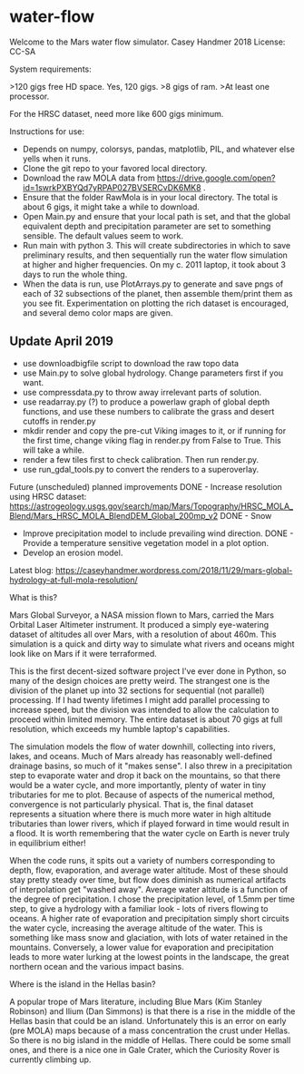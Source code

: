 # water-flow

Welcome to the Mars water flow simulator.
Casey Handmer 2018
License: CC-SA

System requirements:

\>120 gigs free HD space. Yes, 120 gigs.
\>8 gigs of ram.
\>At least one processor.

For the HRSC dataset, need more like 600 gigs minimum. 

Instructions for use:

- Depends on numpy, colorsys, pandas, matplotlib, PIL, and whatever else yells when it runs. 
- Clone the git repo to your favored local directory.
- Download the raw MOLA data from https://drive.google.com/open?id=1swrkPXBYQd7yRPAP027BVSERCvDK6MK8 .
- Ensure that the folder RawMola is in your local directory. The total is about 6 gigs, it might take a while to download.
- Open Main.py and ensure that your local path is set, and that the global equivalent depth and precipitation parameter are set to something sensible. The default values seem to work.
- Run main with python 3. This will create subdirectories in which to save preliminary results, and then sequentially run the water flow simulation at higher and higher frequencies. On my c. 2011 laptop, it took about 3 days to run the whole thing. 
- When the data is run, use PlotArrays.py to generate and save pngs of each of 32 subsections of the planet, then assemble them/print them as you see fit. Experimentation on plotting the rich dataset is encouraged, and several demo color maps are given.

## Update April 2019
- use downloadbigfile script to download the raw topo data
- use Main.py to solve global hydrology. Change parameters first if you want.
- use compressdata.py to throw away irrelevant parts of solution.
- use readarray.py (?) to produce a powerlaw graph of global depth functions, and use these numbers to calibrate the grass and desert cutoffs in render.py
- mkdir render and copy the pre-cut Viking images to it, or if running for the first time, change viking flag in render.py from False to True. This will take a while.
- render a few tiles first to check calibration. Then run render.py.
- use run_gdal_tools.py to convert the renders to a superoverlay.


Future (unscheduled) planned improvements
DONE - Increase resolution using HRSC dataset: https://astrogeology.usgs.gov/search/map/Mars/Topography/HRSC_MOLA_Blend/Mars_HRSC_MOLA_BlendDEM_Global_200mp_v2
DONE - Snow
- Improve precipitation model to include prevailing wind direction.
DONE - Provide a temperature sensitive vegetation model in a plot option. 
- Develop an erosion model.

Latest blog: https://caseyhandmer.wordpress.com/2018/11/29/mars-global-hydrology-at-full-mola-resolution/ 


What is this?

Mars Global Surveyor, a NASA mission flown to Mars, carried the Mars Orbital Laser Altimeter instrument. It produced a simply eye-watering dataset of altitudes all over Mars, with a resolution of about 460m. This simulation is a quick and dirty way to simulate what rivers and oceans might look like on Mars if it were terraformed.

This is the first decent-sized software project I've ever done in Python, so many of the design choices are pretty weird. The strangest one is the division of the planet up into 32 sections for sequential (not parallel) processing. If I had twenty lifetimes I might add parallel processing to increase speed, but the division was intended to allow the calculation to proceed within limited memory. The entire dataset is about 70 gigs at full resolution, which exceeds my humble laptop's capabilities.

The simulation models the flow of water downhill, collecting into rivers, lakes, and oceans. Much of Mars already has reasonably well-defined drainage basins, so much of it "makes sense". I also threw in a precipitation step to evaporate water and drop it back on the mountains, so that there would be a water cycle, and more importantly, plenty of water in tiny tributaries for me to plot. Because of aspects of the numerical method, convergence is not particularly physical. That is, the final dataset represents a situation where there is much more water in high altitude tributaries than lower rivers, which if played forward in time would result in a flood. It is worth remembering that the water cycle on Earth is never truly in equilibrium either!

When the code runs, it spits out a variety of numbers corresponding to depth, flow, evaporation, and average water altitude. Most of these should stay pretty steady over time, but flow does diminish as numerical artifacts of interpolation get "washed away". Average water altitude is a function of the degree of precipitation. I chose the precipitation level, of 1.5mm per time step, to give a hydrology with a familiar look - lots of rivers flowing to oceans. A higher rate of evaporation and precipitation simply short circuits the water cycle, increasing the average altitude of the water. This is something like mass snow and glaciation, with lots of water retained in the mountains. Conversely, a lower value for evaporation and precipitation leads to more water lurking at the lowest points in the landscape, the great northern ocean and the various impact basins.


Where is the island in the Hellas basin?

A popular trope of Mars literature, including Blue Mars (Kim Stanley Robinson) and Ilium (Dan Simmons) is that there is a rise in the middle of the Hellas basin that could be an island. Unfortunately this is an error on early (pre MOLA) maps because of a mass concentration the crust under Hellas. So there is no big island in the middle of Hellas. There could be some small ones, and there is a nice one in Gale Crater, which the Curiosity Rover is currently climbing up.
